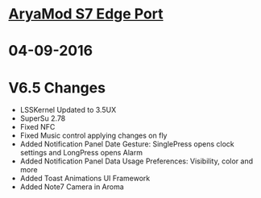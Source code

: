 
# [AryaMod S7 Edge Port](http://forum.xda-developers.com/galaxy-note-3/development/rom-aryamod-v1-3-tw-lollipop-5-1-1-t3326976)

# 04-09-2016 
# V6.5 Changes
 - LSSKernel Updated to 3.5UX
 - SuperSu 2.78
 - Fixed NFC
 - Fixed Music control applying changes on fly
 - Added Notification Panel Date Gesture: SinglePress opens clock settings and LongPress opens Alarm
 - Added Notification Panel Data Usage Preferences: Visibility, color and more
 - Added Toast Animations UI Framework
 - Added Note7 Camera in Aroma 